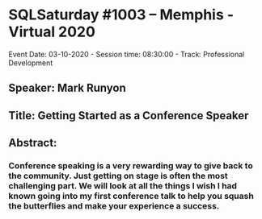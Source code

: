 # SQLSaturday #1003 – Memphis - Virtual 2020
Event Date: 03-10-2020 - Session time: 08:30:00 - Track: Professional Development
## Speaker: Mark Runyon
## Title: Getting Started as a Conference Speaker
## Abstract:
### Conference speaking is a very rewarding way to give back to the community. Just getting on stage is often the most challenging part. We will look at all the things I wish I had known going into my first conference talk to help you squash the butterflies and make your experience a success.
